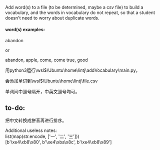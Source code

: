 Add word(s) to a file (to be determined, maybe a csv file) to build a vocabulary, and the words in vocabulary do not repeat, so that a student doesn't need to worry about duplicate words.


#### word(s) examples:

abandon

or

abandon, apple, come, come true, good

用python3运行\\wsl$\Ubuntu\home\lintj\addVocabulary\main.py，

会添加单词到\\wsl$\Ubuntu\home\lintj\file.csv

单词间中逗号隔开，中英文逗号均可。

## to-do:  
把中文转换成拼音再进行排序。

Additional useless notes:  
list(map(str.encode, ['一', '二', '三']))  
[b'\xe4\xb8\x80', b'\xe4\xba\x8c', b'\xe4\xb8\x89']
